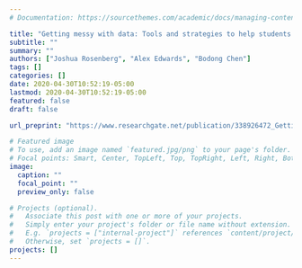 ```yaml
---
# Documentation: https://sourcethemes.com/academic/docs/managing-content/

title: "Getting messy with data: Tools and strategies to help students analyze and interpret complex data sources"
subtitle: ""
summary: ""
authors: ["Joshua Rosenberg", "Alex Edwards", "Bodong Chen"]
tags: []
categories: []
date: 2020-04-30T10:52:19-05:00
lastmod: 2020-04-30T10:52:19-05:00
featured: false
draft: false

url_preprint: "https://www.researchgate.net/publication/338926472_Getting_Messy_With_Data"

# Featured image
# To use, add an image named `featured.jpg/png` to your page's folder.
# Focal points: Smart, Center, TopLeft, Top, TopRight, Left, Right, BottomLeft, Bottom, BottomRight.
image:
  caption: ""
  focal_point: ""
  preview_only: false

# Projects (optional).
#   Associate this post with one or more of your projects.
#   Simply enter your project's folder or file name without extension.
#   E.g. `projects = ["internal-project"]` references `content/project/deep-learning/index.md`.
#   Otherwise, set `projects = []`.
projects: []
---
```

